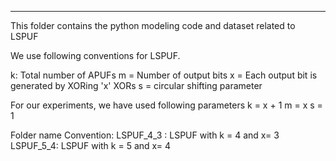 
-------------------------------------------------------------------------
This folder contains the python modeling code and dataset related to LSPUF



We use following conventions for LSPUF.

k: Total number of APUFs
m = Number of output bits
x = Each output bit is generated by XORing 'x' XORs
s = circular shifting parameter

For our experiments, we have used following parameters
k = x + 1
m = x
s = 1

Folder name Convention:
LSPUF_4_3 : LSPUF with k = 4 and x= 3
LSPUF_5_4: LSPUF with k = 5 and x= 4
